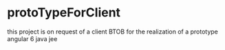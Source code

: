 # protoTypeForClient
this project is on request of a client BTOB for the realization of a prototype angular 6 java jee
